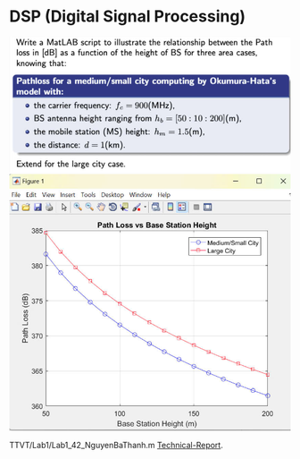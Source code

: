# DSP (Digital Signal Processing)

<img src="TTVT/Lab1/Question.jpg">
<img src="TTVT/Lab1/result.jpg">

TTVT/Lab1/Lab1_42_NguyenBaThanh.m
 [Technical-Report](https://github.com/tranductri2003/PBL04_DUT_Student-CheckIn-System/blob/main/Technical-Report.pdf).

